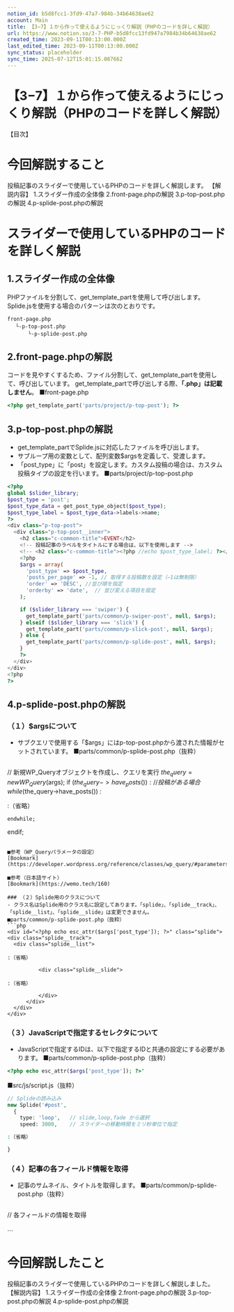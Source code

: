 ```yaml
---
notion_id: b5d8fcc1-3fd9-47a7-984b-34b64638ae62
account: Main
title: 【3−7】１から作って使えるようにじっくり解説（PHPのコードを詳しく解説）
url: https://www.notion.so/3-7-PHP-b5d8fcc13fd947a7984b34b64638ae62
created_time: 2023-09-11T00:13:00.000Z
last_edited_time: 2023-09-11T00:13:00.000Z
sync_status: placeholder
sync_time: 2025-07-12T15:01:15.087662
---
```

# 【3−7】１から作って使えるようにじっくり解説（PHPのコードを詳しく解説）

【目次】
# 今回解説すること
投稿記事のスライダーで使用しているPHPのコードを詳しく解説します。
【解説内容】
1.スライダー作成の全体像
2.front-page.phpの解説
3.p-top-post.phpの解説
4.p-splide-post.phpの解説
# スライダーで使用しているPHPのコードを詳しく解説
## 1.スライダー作成の全体像
PHPファイルを分割して、get_template_partを使用して呼び出します。
Splide.jsを使用する場合のパターンは次のとおりです。
```plain text
front-page.php
 　└-p-top-post.php
　　　　└-p-splide-post.php
```
## 2.front-page.phpの解説
コードを見やすくするため、ファイル分割して、get_template_partを使用して、呼び出しています。
get_template_partで呼び出しする際、**「.php」は記載しません**。
■front-page.php
```php
<?php get_template_part('parts/project/p-top-post'); ?>
```
## 3.p-top-post.phpの解説
- get_template_partでSplide.jsに対応したファイルを呼び出します。
- サブループ用の変数として、配列変数$argsを定義して、受渡します。
- 「post_type」に「post」を設定します。カスタム投稿の場合は、カスタム投稿タイプの設定を行います。
■parts/project/p-top-post.php
```php
<?php
global $slider_library;
$post_type = 'post';
$post_type_data = get_post_type_object($post_type);
$post_type_label = $post_type_data->labels->name;
?>
<div class="p-top-post">
  <div class="p-top-post__inner">
    <h2 class="c-common-title">EVENT</h2>
    <!-- 投稿記事のラベルをタイトルにする場合は、以下を使用します -->
    <!-- <h2 class="c-common-title"><?php //echo $post_type_label; ?></h2> -->
    <?php
    $args = array(
      'post_type' => $post_type,
      'posts_per_page' => -1, // 取得する投稿数を設定（−1は無制限）
      'order' => 'DESC', //並び順を指定
      'orderby' => 'date',  // 並び変える項目を設定
    );

    if ($slider_library === 'swiper') {
      get_template_part('parts/common/p-swiper-post', null, $args);
    } elseif ($slider_library === 'slick') {
      get_template_part('parts/common/p-slick-post', null, $args);
    } else {
      get_template_part('parts/common/p-splide-post', null, $args);
    }
    ?>
  </div>
</div>
<?php
?>
```
## 4.p-splide-post.phpの解説
### （１）$argsについて
- サブクエリで使用する「$args」にはp-top-post.phpから渡された情報がセットされています。
  ■parts/common/p-splide-post.php（抜粋）
  ```php
// 新規WP_Queryオブジェクトを作成し、クエリを実行
$the_query = new WP_Query($args);
if ($the_query->have_posts()) : // 投稿がある場合
  while ($the_query->have_posts()) :

:（省略）

	endwhile;
endif;

  ```
  
  ■参考（WP_Queryパラメータの設定）
  [Bookmark](https://developer.wordpress.org/reference/classes/wp_query/#parameters)
  
  ■参考（日本語サイト）
  [Bookmark](https://wemo.tech/160)
  
### （２）Splide用のクラスについて
- クラス名はSplide用のクラス名に設定してあります。「splide」、「splide__track」、「splide__list」、「splide__slide」は変更できません。
  ■parts/common/p-splide-post.php（抜粋）
  ```php
<div id="<?php echo esc_attr($args['post_type']); ?>" class="splide">
  <div class="splide__track">
    <div class="splide__list">

:（省略）

			<div class="splide__slide">

:（省略）

			</div>
		</div>
	</div>
</div>
  ```
  
### （３）JavaScriptで指定するセレクタについて
- JavaScriptで指定するIDは、以下で指定するIDと共通の設定にする必要があります。
■parts/common/p-splide-post.php（抜粋）
```php
<?php echo esc_attr($args['post_type']); ?>"
```
■src/js/script.js（抜粋）
```php
// Splideの読み込み
new Splide('#post',
  {
    type: 'loop',   // slide,loop,fade から選択
    speed: 3000,    // スライダーの移動時間をミリ秒単位で指定

:（省略）

}
```
### （４）記事の各フィールド情報を取得
- 記事のサムネイル、タイトルを取得します。
  ■parts/common/p-splide-post.php（抜粋）
  ```php
// 各フィールドの情報を取得
<?php if (has_post_thumbnail()) : ?>
  <div class="splide__slide">
    <a href="<?php the_permalink(); ?>">
      <?php the_post_thumbnail(); ?>
      <h3 class="c-contents-title">
        <?php the_title(); ?>
      </h3>
    </a>
  </div>
<?php endif; ?>
  ```
  
# 今回解説したこと
投稿記事のスライダーで使用しているPHPのコードを詳しく解説しました。
【解説内容】
1.スライダー作成の全体像
2.front-page.phpの解説
3.p-top-post.phpの解説
4.p-splide-post.phpの解説
